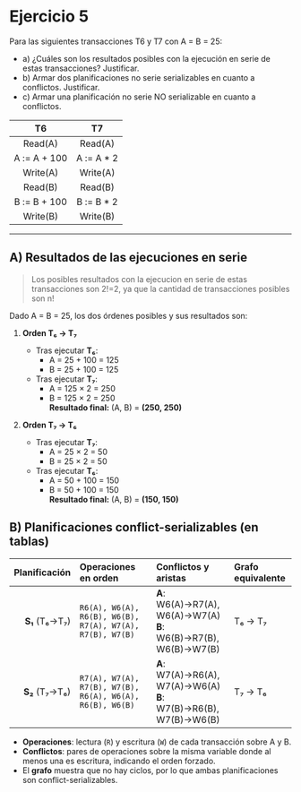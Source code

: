 # Ejercicio 5
Para las siguientes transacciones T6 y T7 con A = B = 25:
- a) ¿Cuáles son los resultados posibles con la ejecución en serie de estas transacciones? Justificar.
- b) Armar dos planificaciones no serie serializables en cuanto a conflictos. Justificar.
- c) Armar una planificación no serie NO serializable en cuanto a conflictos.

|      T6      |      T7     |
| :----------: | :---------: |
|    Read(A)   |   Read(A)   |
| A := A + 100 | A := A \* 2 |
|   Write(A)   |   Write(A)  |
|    Read(B)   |   Read(B)   |
| B := B + 100 | B := B \* 2 |
|   Write(B)   |   Write(B)  |

---

## A) Resultados de las ejecuciones en serie

> Los posibles resultados con la ejecucion en serie de estas transacciones son 2!=2, ya que la cantidad de transacciones posibles son n!


Dado A = B = 25, los dos órdenes posibles y sus resultados son:

1. **Orden T₆ → T₇**  
   - Tras ejecutar **T₆**:  
     - A = 25 + 100 = 125  
     - B = 25 + 100 = 125  
   - Tras ejecutar **T₇**:  
     - A = 125 × 2 = 250  
     - B = 125 × 2 = 250  
   **Resultado final:** (A, B) = **(250, 250)**

2. **Orden T₇ → T₆**  
   - Tras ejecutar **T₇**:  
     - A = 25 × 2 = 50  
     - B = 25 × 2 = 50  
   - Tras ejecutar **T₆**:  
     - A = 50 + 100 = 150  
     - B = 50 + 100 = 150  
   **Resultado final:** (A, B) = **(150, 150)**

## B) Planificaciones conflict-serializables (en tablas)

| Planificación | Operaciones en orden                                                                                       | Conflictos y aristas                                              | Grafo equivalente |
|--------------:|:------------------------------------------------------------------------------------------------------------|:------------------------------------------------------------------|:------------------|
| **S₁** (T₆→T₇) | `R6(A), W6(A), R6(B), W6(B), R7(A), W7(A), R7(B), W7(B)`                                                   | **A**: W6(A)→R7(A), W6(A)→W7(A)  <br> **B**: W6(B)→R7(B), W6(B)→W7(B) | T₆ → T₇           |
| **S₂** (T₇→T₆) | `R7(A), W7(A), R7(B), W7(B), R6(A), W6(A), R6(B), W6(B)`                                                   | **A**: W7(A)→R6(A), W7(A)→W6(A)  <br> **B**: W7(B)→R6(B), W7(B)→W6(B) | T₇ → T₆           |

- **Operaciones**: lectura (`R`) y escritura (`W`) de cada transacción sobre A y B.
- **Conflictos**: pares de operaciones sobre la misma variable donde al menos una es escritura, indicando el orden forzado.
- El **grafo** muestra que no hay ciclos, por lo que ambas planificaciones son conflict-serializables.  

